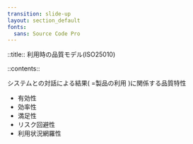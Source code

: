 ```yaml
---
transition: slide-up
layout: section_default
fonts:
  sans: Source Code Pro
---
```


::title::
利用時の品質モデル(ISO25010)

::contents::

システムとの対話による結果( =製品の利用 )に関係する品質特性

- 有効性
- 効率性
- 満足性
- リスク回避性
- 利用状況網羅性

